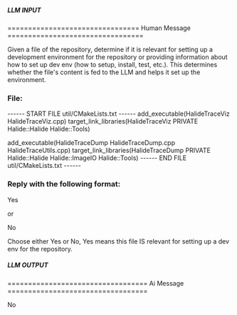 ##### LLM INPUT #####
================================ Human Message =================================

Given a file of the repository, determine if it is relevant for setting up a development environment for the repository or providing information about how to set up dev env (how to setup, install, test, etc.). This determines whether the file's content is fed to the LLM and helps it set up the environment.

### File:
------ START FILE util/CMakeLists.txt ------
add_executable(HalideTraceViz HalideTraceViz.cpp)
target_link_libraries(HalideTraceViz PRIVATE Halide::Halide Halide::Tools)

add_executable(HalideTraceDump HalideTraceDump.cpp HalideTraceUtils.cpp)
target_link_libraries(HalideTraceDump PRIVATE Halide::Halide Halide::ImageIO Halide::Tools)
------ END FILE util/CMakeLists.txt ------

### Reply with the following format:

<rel>Yes</rel>

or

<rel>No</rel>

Choose either Yes or No, Yes means this file IS relevant for setting up a dev env for the repository.

##### LLM OUTPUT #####
================================== Ai Message ==================================

<rel>No</rel>